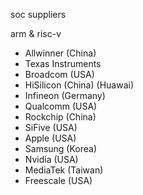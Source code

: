 soc suppliers

arm & risc-v

- Allwinner (China)
- Texas Instruments
- Broadcom (USA)
- HiSilicon (China) (Huawai)
- Infineon (Germany)
- Qualcomm (USA)
- Rockchip (China)
- SiFive (USA)
- Apple (USA)
- Samsung (Korea)
- Nvidia (USA)
- MediaTek (Taiwan)
- Freescale (USA)